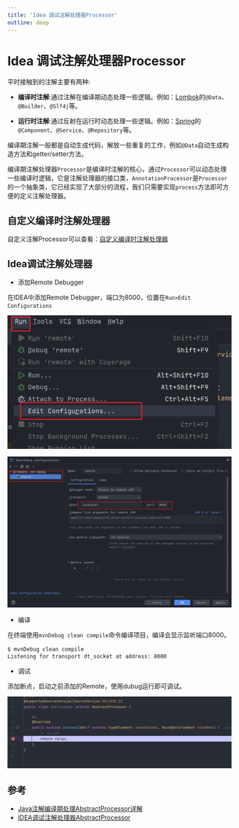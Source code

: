```yaml
---
title: 'Idea 调试注解处理器Processor'
outline: deep
---
```


# Idea 调试注解处理器Processor

平时接触到的注解主要有两种:

- **编译时注解**:通过注解在编译期动态处理一些逻辑。例如：[Lombok](https://projectlombok.org/)的`@Data`、`@Builder`、`@Slf4j`等。

- **运行时注解**:通过反射在运行时动态处理一些逻辑。例如：[Spring](https://spring.io/projects/spring-framework)的`@Component`、`@Service`、`@Repository`等。

编译期注解一般都是自动生成代码，解放一些重复的工作，例如`@Data`自动生成构造方法和getter/setter方法。

编译期注解处理器`Processor`是编译时注解的核心，通过`Processor`可以动态处理一些编译时逻辑，它是注解处理器的接口类，`AnnotationProcessor`是`Processor`的一个抽象类，它已经实现了大部分的流程，我们只需要实现`process`方法即可方便的定义注解处理器。

## 自定义编译时注解处理器

自定义注解Processor可以查看：[自定义编译时注解处理器](/java/custom-annotation-processor)

## Idea调试注解处理器

- 添加Remote Debugger

在IDEA中添加Remote Debugger，端口为8000，位置在`Run>Edit Configurations`

![idea-debug-processor-1](images/idea-debug-processor/idea-debug-processor-1.png)

![idea-debug-processor-2.png](images/idea-debug-processor/idea-debug-processor-2.png)

- 编译

在终端使用`mvnDebug clean compile`命令编译项目，编译会显示监听端口8000。

```sh
$ mvnDebug clean compile
Listening for transport dt_socket at address: 8000
```

- 调试

添加断点，启动之前添加的Remote，使用dubug运行即可调试。

![idea-debug-processor-3](images/idea-debug-processor/idea-debug-processor-3.png)

## 参考

- [Java注解编译期处理AbstractProcessor详解](https://blog.csdn.net/agonie201218/article/details/130940854)
- [IDEA调试注解处理器AbstractProcessor](https://www.jianshu.com/p/d0dd91c7c560)
